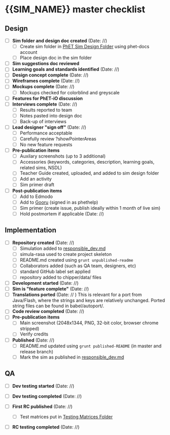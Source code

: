 # {{SIM_NAME}} master checklist

## Design
- [ ] **Sim folder and design doc created** (Date: //) 
  - [ ] Create sim folder in [PhET Sim Design Folder](https://drive.google.com/drive/folders/0B6CMwxdP0NGYUUhvZnlCUDF0bGc) using phet-docs account
  - [ ] Place design doc in the sim folder
- [ ] **Sim suggestions doc reviewed**
- [ ] **Learning goals and standards identified** (Date: //)
- [ ] **Design concept complete**  (Date: //)
- [ ] **Wireframes complete** (Date: //) 
- [ ] **Mockups complete** (Date: //) 
  - [ ] Mockups checked for colorblind and greyscale
- [ ] **Features for PhET-iO discussion** 
- [ ] **Interviews complete** (Date: //) 
  - [ ] Results reported to team
  - [ ] Notes pasted into design doc
  - [ ] Back-up of interviews
- [ ] **Lead designer "sign off"** (Date: //) 
  - [ ] Performance acceptable
  - [ ] Carefully review ?showPointerAreas
  - [ ] No new feature requests
- [ ] **Pre-publication items** 
  - [ ] Auxilary screenshots (up to 3 additional)
  - [ ] Accessories (keywords, categories, description, learning goals, related sims, NSDL)
  - [ ] Teacher Guide created, uploaded, and added to sim design folder
  - [ ] Add an activity
  - [ ] Sim primer draft
- [ ] **Post-publication items** 
  - [ ] Add to Edmodo
  - [ ] Add to [Gooru](http://gooru.org/PhET/content/resources) (signed in as phethelp)
  - [ ] Sim primer (create issue, publish ideally within 1 month of live sim)
  - [ ] Hold postmortem if applicable (Date: //) 

## Implementation
- [ ] **Repository created** (Date: //)
  - [ ] Simulation added to [responsible_dev.md](https://github.com/phetsims/phet-info/blob/master/sim-info/responsible_dev.md)
  - [ ] simula-rasa used to create project skeleton
  - [ ] README.md created using `grunt unpublished-readme`
  - [ ] Collaborators added (such as QA team, designers, etc)
  - [ ] standard GitHub label set applied
  - [ ] repository added to chipper/data/ files
- [ ] **Development started** (Date: //)
- [ ] **Sim is "feature complete"** (Date: //)
- [ ] **Translations ported** (Date: // ) This is relevant for a port from Java/Flash, where the strings and keys are relatively unchanged. Ported string files can be found in babel/autoport/.
- [ ] **Code review completed** (Date: //) 
- [ ] **Pre-publication items** 
  - [ ] Main screenshot (2048x1344, PNG, 32-bit color, browser chrome stripped)
  - [ ] Verify credits
- [ ] **Published** (Date: //) 
  - [ ] README.md updated using `grunt published-README` (in master and release branch)
  - [ ] Mark the sim as published in [responsible_dev.md](https://github.com/phetsims/phet-info/blob/master/sim-info/responsible_dev.md)
 
## QA
- [ ] **Dev testing started** (Date: //) 
- [ ] **Dev testing completed** (Date: //) 
- [ ] **First RC published** (Date: //)
  - [ ] Test matrices put in [Testing Matrices Folder](https://drive.google.com/drive/folders/0B6CMwxdP0NGYbW9fTGNCODdYVjQ)
- [ ] **RC testing completed** (Date: //)

